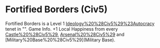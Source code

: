 # Fortified Borders (Civ5)

Fortified Borders is a Level 1 [Ideology%20%28Civ5%29%23Autocracy](Autocracy) tenet in "".
Game Info.
+1 Local Happiness from every [Castle%20%28Civ5%29](Castle), [Arsenal%20%28Civ5%29](Arsenal) and [Military%20Base%20%28Civ5%29](Military Base).